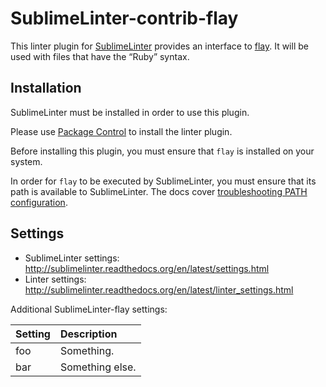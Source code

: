 SublimeLinter-contrib-flay
================================

This linter plugin for [SublimeLinter](https://github.com/SublimeLinter/SublimeLinter) provides an interface to [flay](https://github.com/seattlerb/flay). It will be used with files that have the “Ruby” syntax.

## Installation
SublimeLinter must be installed in order to use this plugin.

Please use [Package Control](https://packagecontrol.io) to install the linter plugin.

Before installing this plugin, you must ensure that `flay` is installed on your system.

In order for `flay` to be executed by SublimeLinter, you must ensure that its path is available to SublimeLinter. The docs cover [troubleshooting PATH configuration](http://sublimelinter.readthedocs.io/en/latest/troubleshooting.html#finding-a-linter-executable).

## Settings
- SublimeLinter settings: http://sublimelinter.readthedocs.org/en/latest/settings.html
- Linter settings: http://sublimelinter.readthedocs.org/en/latest/linter_settings.html

Additional SublimeLinter-flay settings:

|Setting|Description    |
|:------|:--------------|
|foo    |Something.     |
|bar    |Something else.|
